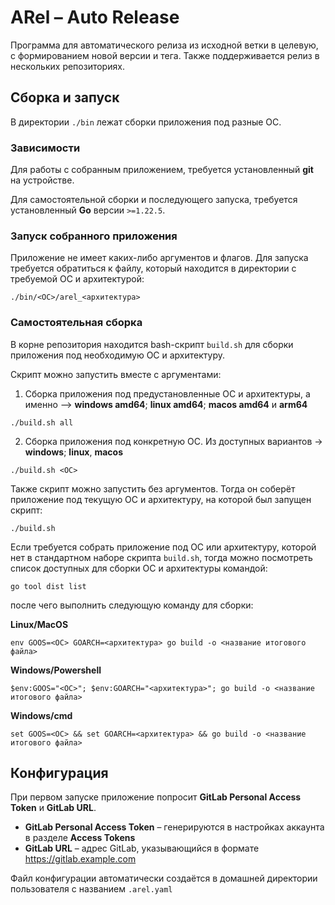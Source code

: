 # ARel – Auto Release
Программа для автоматического релиза из исходной ветки в целевую, с формированием новой версии и тега.
Также поддерживается релиз в нескольких репозиториях.

## Сборка и запуск
В директории `./bin` лежат сборки приложения под разные ОС.

### Зависимости
Для работы c собранным приложением, требуется установленный **git** на устройстве.

Для самостоятельной сборки и последующего запуска, требуется установленный **Go** версии `>=1.22.5`.

### Запуск собранного приложения
Приложение не имеет каких-либо аргументов и флагов.
Для запуска требуется обратиться к файлу, который находится в директории с требуемой ОС и архитектурой: 
```shell
./bin/<ОС>/arel_<архитектура>
```

### Самостоятельная сборка
В корне репозитория находится bash-скрипт `build.sh` для сборки приложения под необходимую ОС и архитектуру.

Скрипт можно запустить вместе с аргументами:
1) Сборка приложения под предустановленные ОС и архитектуры, а именно –> **windows amd64**; **linux amd64**;
**macos amd64** и **arm64**
```shell
./build.sh all
```

2) Сборка приложения под конкретную ОС. Из доступных вариантов -> **windows**; **linux**, **macos**
```shell
./build.sh <ОС>
```

Также скрипт можно запустить без аргументов. Тогда он соберёт приложение под текущую ОС и архитектуру, 
на которой был запущен скрипт:
```shell
./build.sh
```

Если требуется собрать приложение под ОС или архитектуру, которой нет в стандартном наборе скрипта `build.sh`,
тогда можно посмотреть список доступных для сборки ОС и архитектуры командой:
```shell
go tool dist list
```
после чего выполнить следующую команду для сборки:

**Linux/MacOS**
```shell
env GOOS=<ОС> GOARCH=<архитектура> go build -o <название итогового файла>
```

**Windows/Powershell**
```shell
$env:GOOS="<ОС>"; $env:GOARCH="<архитектура>"; go build -o <название итогового файла>
```

**Windows/cmd**
```shell
set GOOS=<ОС> && set GOARCH=<архитектура> && go build -o <название итогового файла>
```

## Конфигурация
При первом запуске приложение попросит **GitLab Personal Access Token** и **GitLab URL**.

- **GitLab Personal Access Token** – генерируются в настройках аккаунта в разделе **Access Tokens**
- **GitLab URL** – адрес GitLab, указывающийся в формате https://gitlab.example.com

Файл конфигурации автоматически создаётся в домашней директории пользователя с названием `.arel.yaml`